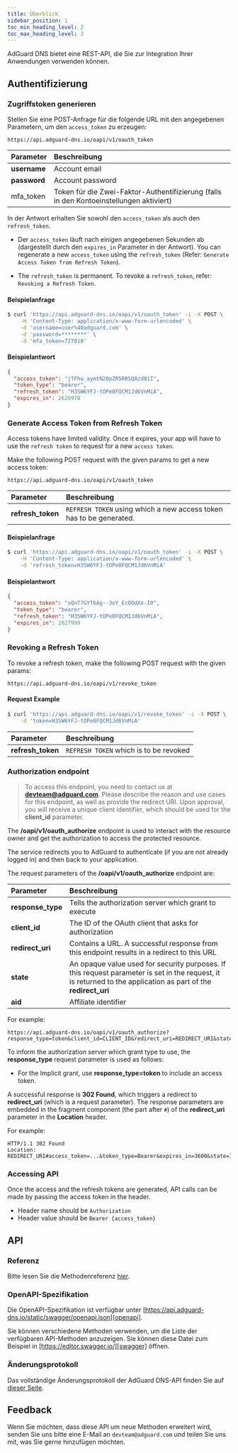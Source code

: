 ```yaml
---
title: Überblick
sidebar_position: 1
toc_min_heading_level: 2
toc_max_heading_level: 3
---
```


<!--
    API info is from here:
    https://api.adguard-dns.io/static/api/API.md
-->

AdGuard DNS bietet eine REST-API, die Sie zur Integration Ihrer Anwendungen verwenden können.

## Authentifizierung

### Zugriffstoken generieren

Stellen Sie eine POST-Anfrage für die folgende URL mit den angegebenen Parametern, um den `access_token` zu erzeugen:

`https://api.adguard-dns.io/oapi/v1/oauth_token`

| Parameter    | Beschreibung                                                                            |
|:------------ |:--------------------------------------------------------------------------------------- |
| **username** | Account email                                                                           |
| **password** | Account password                                                                        |
| mfa_token    | Token für die Zwei-Faktor-Authentifizierung (falls in den Kontoeinstellungen aktiviert) |

In der Antwort erhalten Sie sowohl den `access_token` als auch den `refresh_token`.

- Der `access_token` läuft nach einigen angegebenen Sekunden ab (dargestellt durch den `expires_in` Parameter in der Antwort). You can regenerate a new `access_token` using the `refresh_token` (Refer: `Generate Access Token from Refresh Token`).

- The `refresh_token` is permanent. To revoke a `refresh_token`, refer: `Revoking a Refresh Token`.

#### Beispielanfrage

```bash
$ curl 'https://api.adguard-dns.io/oapi/v1/oauth_token' -i -X POST \
    -H 'Content-Type: application/x-www-form-urlencoded' \
    -d 'username=user%40adguard.com' \
    -d 'password=********' \
    -d 'mfa_token=727810'
```

#### Beispielantwort

```json
{
  "access_token": "jTFho_aymtN20pZR5RRSQAzd81I",
  "token_type": "bearer",
  "refresh_token": "H3SW6YFJ-tOPe0FQCM1Jd6VnMiA",
  "expires_in": 2620978
}
```

### Generate Access Token from Refresh Token

Access tokens have limited validity. Once it expires, your app will have to use the `refresh token` to request for a new `access token`.

Make the following POST request with the given params to get a new access token:

`https://api.adguard-dns.io/oapi/v1/oauth_token`

| Parameter         | Beschreibung                                                        |
|:----------------- |:------------------------------------------------------------------- |
| **refresh_token** | `REFRESH TOKEN` using which a new access token has to be generated. |

#### Beispielanfrage

```bash
$ curl 'https://api.adguard-dns.io/oapi/v1/oauth_token' -i -X POST \
    -H 'Content-Type: application/x-www-form-urlencoded' \
    -d 'refresh_token=H3SW6YFJ-tOPe0FQCM1Jd6VnMiA'
```

#### Beispielantwort

```json
{
  "access_token": "xQnT7GYT6Ag--3oY_EcOOdXe-I0",
  "token_type": "bearer",
  "refresh_token": "H3SW6YFJ-tOPe0FQCM1Jd6VnMiA",
  "expires_in": 2627999
}
```

### Revoking a Refresh Token

To revoke a refresh token, make the following POST request with the given params:

`https://api.adguard-dns.io/oapi/v1/revoke_token`

#### Request Example

```bash
$ curl 'https://api.adguard-dns.io/oapi/v1/revoke_token' -i -X POST \
    -d 'token=H3SW6YFJ-tOPe0FQCM1Jd6VnMiA'
```

| Parameter         | Beschreibung                           |
|:----------------- |:-------------------------------------- |
| **refresh_token** | `REFRESH TOKEN` which is to be revoked |

### Authorization endpoint

> To access this endpoint, you need to contact us at **devteam@adguard.com**. Please describe the reason and use cases for this endpoint, as well as provide the redirect URI. Upon approval, you will receive a unique client identifier, which should be used for the **client_id** parameter.

The **/oapi/v1/oauth_authorize** endpoint is used to interact with the resource owner and get the authorization to access the protected resource.

The service redirects you to AdGuard to authenticate (if you are not already logged in) and then back to your application.

The request parameters of the **/oapi/v1/oauth_authorize** endpoint are:

| Parameter         | Beschreibung                                                                                                                                                   |
|:----------------- |:-------------------------------------------------------------------------------------------------------------------------------------------------------------- |
| **response_type** | Tells the authorization server which grant to execute                                                                                                          |
| **client_id**     | The ID of the OAuth client that asks for authorization                                                                                                         |
| **redirect_uri**  | Contains a URL. A successful response from this endpoint results in a redirect to this URL                                                                     |
| **state**         | An opaque value used for security purposes. If this request parameter is set in the request, it is returned to the application as part of the **redirect_uri** |
| **aid**           | Affiliate identifier                                                                                                                                           |

For example:

```http request
https://api.adguard-dns.io/oapi/v1/oauth_authorize?response_type=token&client_id=CLIENT_ID&redirect_uri=REDIRECT_URI&state=1jbmuc0m9WTr1T6dOO82
```

To inform the authorization server which grant type to use, the **response_type** request parameter is used as follows:

- For the Implicit grant, use **response_type=token** to include an access token.

A successful response is **302 Found**, which triggers a redirect to **redirect_uri** (which is a request parameter). The response parameters are embedded in the fragment component (the part after `#`) of the **redirect_uri** parameter in the **Location** header.

For example:

```http request
HTTP/1.1 302 Found
Location: REDIRECT_URI#access_token=...&token_type=Bearer&expires_in=3600&state=1jbmuc0m9WTr1T6dOO82
```

### Accessing API

Once the access and the refresh tokens are generated, API calls can be made by passing the access token in the header.

- Header name should be `Authorization`
- Header value should be `Bearer {access_token}`

## API

### Referenz

Bitte lesen Sie die Methodenreferenz [hier](reference.md).

### OpenAPI-Spezifikation

Die OpenAPI-Spezifikation ist verfügbar unter [https://api.adguard-dns.io/static/swagger/openapi.json][openapi].

Sie können verschiedene Methoden verwenden, um die Liste der verfügbaren API-Methoden anzuzeigen. Sie können diese Datei zum Beispiel in [https://editor.swagger.io/][swagger] öffnen.

### Änderungsprotokoll

Das vollständige Änderungsprotokoll der AdGuard DNS-API finden Sie auf [dieser Seite](private-dns/api/changelog.md).

## Feedback

Wenn Sie möchten, dass diese API um neue Methoden erweitert wird, senden Sie uns bitte eine E-Mail an `devteam@adguard.com` und teilen Sie uns mit, was Sie gerne hinzufügen möchten.

[openapi]: https://api.adguard-dns.io/static/swagger/openapi.json
[swagger]: https://editor.swagger.io/
